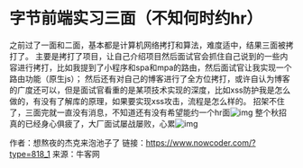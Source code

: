 # 字节前端实习三面（不知何时约hr）

之前过了一面和二面，基本都是计算机网络拷打和算法，难度适中，结果三面被拷打了。
主要是拷打了项目，让自己介绍项目然后面试官会抓住自己说到的一些内容进行拷打，比如我提到了小程序和spa和mpa的路由，然后面试官让我实现一个路由功能（原生js）；
然后还有对自己的博客进行了全方位拷打，或许自认为博客的广度还可以，但是面试官看重的是某项技术实现的深度，比如xss防护我是怎么做的，有没有了解库的原理，如果要实现xss攻击，流程是怎么样的。
招架不住了，三面完就一直没有消息，不知道还有没有希望能约一个hr面![img](https://uploadfiles.nowcoder.com/images/20220815/318889480_1660553763618/25C98751B489394CFB21CE09AE55BC97)
整个秋招真的已经身心俱疲了，大厂面试屡战屡败，心累![img](https://uploadfiles.nowcoder.com/images/20220815/318889480_1660553877149/A06BE39BE3905BBC75BFCB5B4FA29649)



作者：想熬夜的杰克来泡池子了
链接：https://www.nowcoder.com/?type=818_1
来源：牛客网